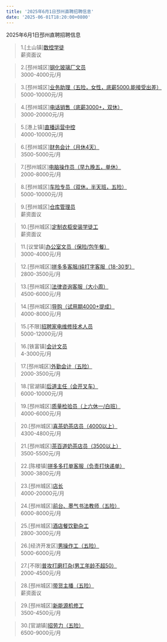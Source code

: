 ```yaml
---
title: '2025年6月1日邳州直聘招聘信息'
date: '2025-06-01T18:20:00+0800'
---
```

2025年6月1日邳州直聘招聘信息
<!--more-->
>1.[土山镇][数控学徒](https://www.pizhouzhipin.com/job/28577)<br>
>薪资面议

>2.[邳州城区][钢化玻璃厂文员](https://www.pizhouzhipin.com/job/41045)<br>
>3000-4000元/月

>3.[邳州城区][业务助理（五险，女性，底薪5000.能接受出差）](https://www.pizhouzhipin.com/job/39758)<br>
>5000-10000元/月

>4.[邳州城区][电话销售（底薪3000+，双休）](https://www.pizhouzhipin.com/job/36636)<br>
>3000-20000元/月

>5.[港上镇][直播运营中控](https://www.pizhouzhipin.com/job/36052)<br>
>4000-10000元/月

>6.[邳州城区][财务会计（月休4天）](https://www.pizhouzhipin.com/job/26963)<br>
>3500-5000元/月

>7.[邳州城区][电脑操作员（早九晚五，单休）](https://www.pizhouzhipin.com/job/38251)<br>
>2000-8000元/月

>8.[邳州城区][车险专员（双休，半天班，五险）](https://www.pizhouzhipin.com/job/27599)<br>
>5000-10000元/月

>9.[邳州城区][仓库管理员](https://www.pizhouzhipin.com/job/39628)<br>
>薪资面议

>10.[邳州城区][定制衣柜安装学徒工](https://www.pizhouzhipin.com/job/39215)<br>
>薪资面议

>11.[议堂镇][办公室文员（保险/包午餐）](https://www.pizhouzhipin.com/job/41018)<br>
>3000-4000元/月

>12.[邳州城区][拼多多客服/纯打字客服（18-30岁）](https://www.pizhouzhipin.com/job/39335)<br>
>2800-3500元/月

>13.[邳州城区][法律咨询客服（大小周）](https://www.pizhouzhipin.com/job/39833)<br>
>4500-6000元/月

>14.[邳州城区][导购（试用期4000+提成）](https://www.pizhouzhipin.com/job/24762)<br>
>4000-8000元/月

>15.[不限][招聘家电维修技术人员](https://www.pizhouzhipin.com/job/39690)<br>
>5000-12000元/月

>16.[铁富镇][会计文员](https://www.pizhouzhipin.com/job/28237)<br>
>4-3000元/月

>17.[邳州城区][外勤会计（五险）](https://www.pizhouzhipin.com/job/27331)<br>
>2000-3500元/月

>18.[官湖镇][后道主任（会开叉车）](https://www.pizhouzhipin.com/job/40957)<br>
>6000-10000元/月

>19.[邳州城区][质量检验员（上六休一/白班）](https://www.pizhouzhipin.com/job/17548)<br>
>4000-6000元/月

>20.[邳州城区][喜茶奶茶店员（4000以上）](https://www.pizhouzhipin.com/job/30541)<br>
>4300-4800元/月

>21.[邳州城区][茶百道奶茶店员（3500以上）](https://www.pizhouzhipin.com/job/23350)<br>
>3500-5500元/月

>22.[陈楼镇][拼多多打单客服（负责打快递单）](https://www.pizhouzhipin.com/job/40912)<br>
>3000-3800元/月

>23.[邳州城区][店长](https://www.pizhouzhipin.com/job/41042)<br>
>4000-20000元/月

>24.[邳州城区][前台、墨气书法教师（五险）](https://www.pizhouzhipin.com/job/25491)<br>
>6000-8000元/月

>25.[邳州城区][酒店餐饮勤杂工](https://www.pizhouzhipin.com/job/35387)<br>
>2800-3000元/月

>26.[经济开发区][男操作工（五险）](https://www.pizhouzhipin.com/job/38851)<br>
>5000-6000元/月

>27.[不限][普攻打磨打杂(男工年龄不超50）](https://www.pizhouzhipin.com/job/35989)<br>
>2000-4500元/月

>28.[邳州城区][带货主播（五险）](https://www.pizhouzhipin.com/job/36206)<br>
>薪资面议

>29.[邳州城区][新能源机修工](https://www.pizhouzhipin.com/job/38745)<br>
>3500-4500元/月

>30.[官湖镇][招劳力（五险）](https://www.pizhouzhipin.com/job/38747)<br>
>6500-9000元/月

